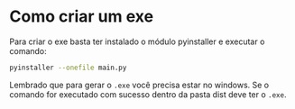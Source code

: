 # Como criar um exe

Para criar o exe basta ter instalado o módulo pyinstaller e executar o comando:

```bash
pyinstaller --onefile main.py
```

Lembrado que para gerar o `.exe` você precisa estar no windows. Se o comando for executado com sucesso dentro da pasta dist deve ter o `.exe`.
